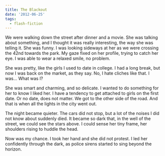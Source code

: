 ```yaml
---
title: The Blackout
date: '2012-06-25'
tags:
  - flash-fiction
---
```


We were walking down the street after dinner and a movie. She was talking about
something, and I thought it was really interesting, the way she was telling it.
She was funny. I was looking sideways at her as we were crossing the 42nd
towards the park. My gaze fixed on her profile, trying to catch her eye. I was
able to wear a relaxed smile, no problem.

<!-- truncate -->

She was pretty, like the girls I used to date in college. I had a long break,
but now I was back on the market, as they say. No, I hate cliches like that. I
was... What was I?

She was smart and charming, and so delicate. I wanted to do something for her to
know I liked her. I have a tendency to get attached to girls on the first date.
Or no date, does not matter. We got to the other side of the road. And that is
when all the lights in the city went out.

The night became quieter. The cars did not stop, but a lot of the noises I did
not know about suddenly died. It became so dark that, in the well of the street,
we could see the stars above. I could sense her tiny frame, her shoulders rising
to huddle the head.

Now was my chance. I took her hand and she did not protest. I led her
confidently through the dark, as police sirens started to sing beyond the
horizon.
